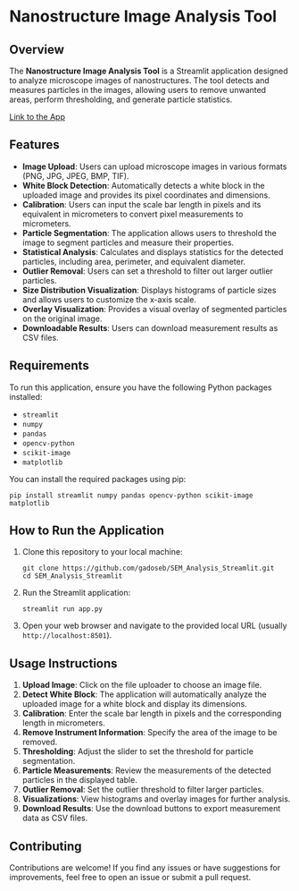 # Nanostructure Image Analysis Tool

## Overview

The **Nanostructure Image Analysis Tool** is a Streamlit application designed to analyze microscope images of nanostructures. The tool detects and measures particles in the images, allowing users to remove unwanted areas, perform thresholding, and generate particle statistics.

[Link to the App](https://semanalysisapp-7kuah4ckxxnq5seyqwefcs.streamlit.app/)

## Features

- **Image Upload**: Users can upload microscope images in various formats (PNG, JPG, JPEG, BMP, TIF).
- **White Block Detection**: Automatically detects a white block in the uploaded image and provides its pixel coordinates and dimensions.
- **Calibration**: Users can input the scale bar length in pixels and its equivalent in micrometers to convert pixel measurements to micrometers.
- **Particle Segmentation**: The application allows users to threshold the image to segment particles and measure their properties.
- **Statistical Analysis**: Calculates and displays statistics for the detected particles, including area, perimeter, and equivalent diameter.
- **Outlier Removal**: Users can set a threshold to filter out larger outlier particles.
- **Size Distribution Visualization**: Displays histograms of particle sizes and allows users to customize the x-axis scale.
- **Overlay Visualization**: Provides a visual overlay of segmented particles on the original image.
- **Downloadable Results**: Users can download measurement results as CSV files.

## Requirements

To run this application, ensure you have the following Python packages installed:

- `streamlit`
- `numpy`
- `pandas`
- `opencv-python`
- `scikit-image`
- `matplotlib`

You can install the required packages using pip:

```
pip install streamlit numpy pandas opencv-python scikit-image matplotlib
```

## How to Run the Application

1. Clone this repository to your local machine:
    
    ```
    git clone https://github.com/gadoseb/SEM_Analysis_Streamlit.git
    cd SEM_Analysis_Streamlit   
    ```
    
2. Run the Streamlit application:
    
    ```
    streamlit run app.py
    ```
    
3. Open your web browser and navigate to the provided local URL (usually `http://localhost:8501`).

## Usage Instructions

1. **Upload Image**: Click on the file uploader to choose an image file.
2. **Detect White Block**: The application will automatically analyze the uploaded image for a white block and display its dimensions.
3. **Calibration**: Enter the scale bar length in pixels and the corresponding length in micrometers.
4. **Remove Instrument Information**: Specify the area of the image to be removed.
5. **Thresholding**: Adjust the slider to set the threshold for particle segmentation.
6. **Particle Measurements**: Review the measurements of the detected particles in the displayed table.
7. **Outlier Removal**: Set the outlier threshold to filter larger particles.
8. **Visualizations**: View histograms and overlay images for further analysis.
9. **Download Results**: Use the download buttons to export measurement data as CSV files.

## Contributing

Contributions are welcome! If you find any issues or have suggestions for improvements, feel free to open an issue or submit a pull request.